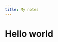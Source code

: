 ```yaml
---
title: My notes
---
```


# Hello world

<script src="https://apis.google.com/js/plusone.js"></script>
<div id="comments"></div>
<script>
gapi.comments.render('comments', {
            href: window.location,
            width: '624',
            first_party_property: 'BLOGGER',
            view_type: 'FILTERED_POSTMOD'
});
</script>
